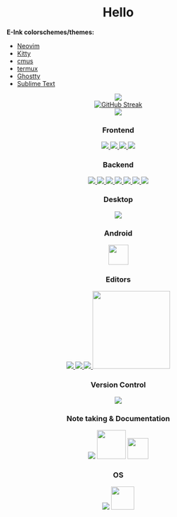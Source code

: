 <h1 align="center">Hello</h1>

<!-- **Looking for a job...** Preferably back-end development. -->

**E-Ink colorschemes/themes:**

* [Neovim](https://github.com/alexxGmZ/e-ink.nvim)
* [Kitty](https://github.com/alexxGmZ/e-ink.kitty)
* [cmus](https://github.com/alexxGmZ/e-ink.cmus)
* [termux](https://github.com/alexxGmZ/e-ink.termux)
* [Ghostty](https://github.com/alexxGmZ/e-ink.ghostty)
* [Sublime Text](https://github.com/alexxGmZ/e-ink.subl)

<p align="center">
   <a href="https://github.com/anuraghazra/github-readme-stats">
      <img src="https://github-readme-stats.vercel.app/api?username=alexxGmZ&count_private=true&theme=transparent&show_icons=true&hide_border=true">
   </a>
   <br>
   <a href="https://git.io/streak-stats">
      <img src="https://streak-stats.demolab.com/?user=alexxGmZ&theme=transparent&hide_border=true&date_format=j%20M%5B%20Y%5D" alt="GitHub Streak">
   </a>
   <br>
   <a href="https://github.com/anuraghazra/github-readme-stats">
      <img src="https://github-readme-stats.vercel.app/api/top-langs/?username=alexxGmZ&layout=pie&theme=transparent&langs_count=10&hide_border=true">
   </a>
</p>

<h3 align="center">Frontend</h3>
<p align="center">
   <a href="https://tailwindcss.com/">
      <img src="https://skillicons.dev/icons?i=tailwind">
   </a>
   <a href="https://getbootstrap.com/">
      <img src="https://skillicons.dev/icons?i=bootstrap">
   </a>
   <a href="https://developer.mozilla.org/en-US/docs/Web/JavaScript">
      <img src="https://skillicons.dev/icons?i=js">
   </a>
   <a href="https://developer.mozilla.org/en-US/docs/Web/HTML">
      <img src="https://skillicons.dev/icons?i=html">
   </a>
</p>

<h3 align="center">Backend</h3>
<p align="center">
   <a href="https://www.gnu.org/software/bash/">
      <img src="https://skillicons.dev/icons?i=bash">
   </a>
   <a href="https://expressjs.com/">
      <img src="https://skillicons.dev/icons?i=express">
   </a>
   <a href="https://go.dev/">
      <img src="https://skillicons.dev/icons?i=go">
   </a>
   <a href="https://www.lua.org/about.html">
      <img src="https://skillicons.dev/icons?i=lua">
   </a>
   <a href="https://nodejs.org/en">
      <img src="https://skillicons.dev/icons?i=nodejs">
   </a>
   <a href="https://www.mysql.com/">
      <img src="https://skillicons.dev/icons?i=mysql">
   </a>
   <a href="https://www.postgresql.org/">
      <img src="https://skillicons.dev/icons?i=postgres">
   </a>
</p>

<h3 align="center">Desktop</h3>
<p align="center">
   <a href="https://www.electronjs.org/">
      <img src="https://skillicons.dev/icons?i=electron">
   </a>
</p>

<h3 align="center">Android</h3>
<p align="center">
   <a href="https://capacitorjs.com/">
      <img src="https://www.svgrepo.com/show/353536/capacitorjs-icon.svg" width="45">
   </a>
</p>

<h3 align="center">Editors</h3>
<p align="center">
   <a href="https://www.vim.org/">
      <img src="https://skillicons.dev/icons?i=vim">
   </a>
   <a href="https://neovim.io/">
      <img src="https://skillicons.dev/icons?i=neovim">
   </a>
   <a href="https://www.sublimetext.com/">
      <img src="https://skillicons.dev/icons?i=sublime">
   </a>
   <a href="https://github.com/tmux/tmux/wiki">
      <img src="https://github.com/tmux/tmux/raw/master/logo/tmux-logo-medium.png?raw=true" width="175">
   </a>
</p>

<h3 align="center">Version Control</h3>
<p align="center">
   <a href="https://skillicons.dev">
      <img src="https://skillicons.dev/icons?i=git,github">
   </a>
</p>

<h3 align="center">Note taking & Documentation</h3>
<p align="center">
   <a href="https://skillicons.dev" style="text-decoration: none">
      <img src="https://skillicons.dev/icons?i=markdown">
   </a>
   <img src="https://entangled.github.io/bootstrap/img/pandoc.png" width="65">
   <a href="https://typst.app/">
      <img src="https://cdn.brandfetch.io/typst.app/fallback/lettermark/theme/dark/h/256/w/256/icon?c=1bfwsmEH20zzEfSNTed" width="47">
   </a>
</p>

<h3 align="center">OS</h3>
<p align="center">
   <a href="https://skillicons.dev" style="text-decoration: none">
      <img src="https://skillicons.dev/icons?i=linux,mint">
   </a>
   <img src="https://www.svgrepo.com/show/452201/fedora.svg" width="52">
</p>
